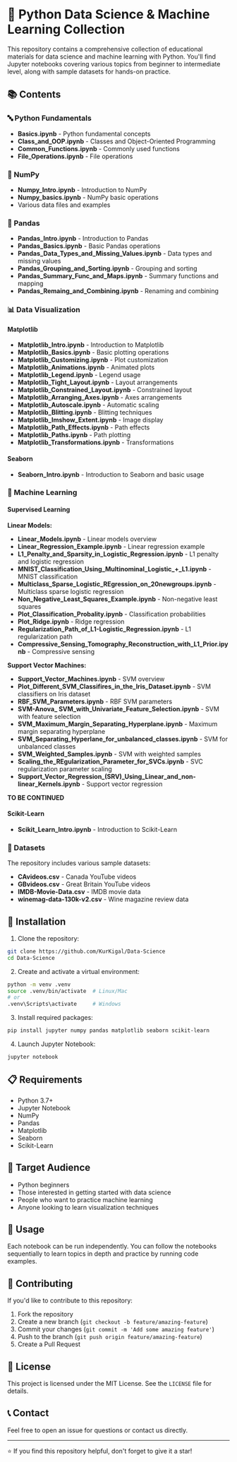 # 🐍 Python Data Science & Machine Learning Collection

This repository contains a comprehensive collection of educational materials for data science and machine learning with Python. You'll find Jupyter notebooks covering various topics from beginner to intermediate level, along with sample datasets for hands-on practice.

## 📚 Contents

### 🔤 Python Fundamentals
- **Basics.ipynb** - Python fundamental concepts
- **Class_and_OOP.ipynb** - Classes and Object-Oriented Programming
- **Common_Functions.ipynb** - Commonly used functions
- **File_Operations.ipynb** - File operations

### 🔢 NumPy
- **Numpy_Intro.ipynb** - Introduction to NumPy
- **Numpy_basics.ipynb** - NumPy basic operations
- Various data files and examples

### 🐼 Pandas
- **Pandas_Intro.ipynb** - Introduction to Pandas
- **Pandas_Basics.ipynb** - Basic Pandas operations
- **Pandas_Data_Types_and_Missing_Values.ipynb** - Data types and missing values
- **Pandas_Grouping_and_Sorting.ipynb** - Grouping and sorting
- **Pandas_Summary_Func_and_Maps.ipynb** - Summary functions and mapping
- **Pandas_Remaing_and_Combining.ipynb** - Renaming and combining

### 📊 Data Visualization

#### Matplotlib
- **Matplotlib_Intro.ipynb** - Introduction to Matplotlib
- **Matplotlib_Basics.ipynb** - Basic plotting operations
- **Matplotlib_Customizing.ipynb** - Plot customization
- **Matplotlib_Animations.ipynb** - Animated plots
- **Matplotlib_Legend.ipynb** - Legend usage
- **Matplotlib_Tight_Layout.ipynb** - Layout arrangements
- **Matplotlib_Constrained_Layout.ipynb** - Constrained layout
- **Matplotlib_Arranging_Axes.ipynb** - Axes arrangements
- **Matplotlib_Autoscale.ipynb** - Automatic scaling
- **Matplotlib_Blitting.ipynb** - Blitting techniques
- **Matplotlib_Imshow_Extent.ipynb** - Image display
- **Matplotlib_Path_Effects.ipynb** - Path effects
- **Matplotlib_Paths.ipynb** - Path plotting
- **Matplotlib_Transformations.ipynb** - Transformations

#### Seaborn
- **Seaborn_Intro.ipynb** - Introduction to Seaborn and basic usage

### 🤖 Machine Learning

#### Supervised Learning
**Linear Models:**
- **Linear_Models.ipynb** - Linear models overview
- **Linear_Regression_Example.ipynb** - Linear regression example
- **L1_Penalty_and_Sparsity_in_Logistic_Regression.ipynb** - L1 penalty and logistic regression
- **MNIST_Classification_Using_Multinominal_Logistic_+_L1.ipynb** - MNIST classification
- **Multiclass_Sparse_Logistic_REgression_on_20newgroups.ipynb** - Multiclass sparse logistic regression
- **Non_Negative_Least_Squares_Example.ipynb** - Non-negative least squares
- **Plot_Classification_Probality.ipynb** - Classification probabilities
- **Plot_Ridge.ipynb** - Ridge regression
- **Regularization_Path_of_L1-Logistic_Regression.ipynb** - L1 regularization path
- **Compressive_Sensing_Tomography_Reconstruction_with_L1_Prior.ipynb** - Compressive sensing

**Support Vector Machines:**
- **Support_Vector_Machines.ipynb** - SVM overview
- **Plot_Different_SVM_Classifires_in_the_Iris_Dataset.ipynb** - SVM classifiers on Iris dataset
- **RBF_SVM_Parameters.ipynb** - RBF SVM parameters
- **SVM-Anova_ SVM_with_Univariate_Feature_Selection.ipynb** - SVM with feature selection
- **SVM_Maximum_Margin_Separating_Hyperplane.ipynb** - Maximum margin separating hyperplane
- **SVM_Separating_Hyperlane_for_unbalanced_classes.ipynb** - SVM for unbalanced classes
- **SVM_Weighted_Samples.ipynb** - SVM with weighted samples
- **Scaling_the_REgularization_Parameter_for_SVCs.ipynb** - SVC regularization parameter scaling
- **Support_Vector_Regression_(SRV)_Using_Linear_and_non-linear_Kernels.ipynb** - Support vector regression

**TO BE CONTINUED**

#### Scikit-Learn
- **Scikit_Learn_Intro.ipynb** - Introduction to Scikit-Learn

### 📁 Datasets
The repository includes various sample datasets:
- **CAvideos.csv** - Canada YouTube videos
- **GBvideos.csv** - Great Britain YouTube videos  
- **IMDB-Movie-Data.csv** - IMDB movie data
- **winemag-data-130k-v2.csv** - Wine magazine review data

## 🚀 Installation

1. Clone the repository:
```bash
git clone https://github.com/KurKigal/Data-Science
cd Data-Science
```

2. Create and activate a virtual environment:
```bash
python -m venv .venv
source .venv/bin/activate  # Linux/Mac
# or
.venv\Scripts\activate     # Windows
```

3. Install required packages:
```bash
pip install jupyter numpy pandas matplotlib seaborn scikit-learn
```

4. Launch Jupyter Notebook:
```bash
jupyter notebook
```

## 📋 Requirements

- Python 3.7+
- Jupyter Notebook
- NumPy
- Pandas
- Matplotlib
- Seaborn
- Scikit-Learn

## 🎯 Target Audience

- Python beginners
- Those interested in getting started with data science
- People who want to practice machine learning
- Anyone looking to learn visualization techniques

## 📖 Usage

Each notebook can be run independently. You can follow the notebooks sequentially to learn topics in depth and practice by running code examples.

## 🤝 Contributing

If you'd like to contribute to this repository:

1. Fork the repository
2. Create a new branch (`git checkout -b feature/amazing-feature`)
3. Commit your changes (`git commit -m 'Add some amazing feature'`)
4. Push to the branch (`git push origin feature/amazing-feature`)
5. Create a Pull Request

## 📄 License

This project is licensed under the MIT License. See the `LICENSE` file for details.

## 📞 Contact

Feel free to open an issue for questions or contact us directly.

---

⭐ If you find this repository helpful, don't forget to give it a star!
